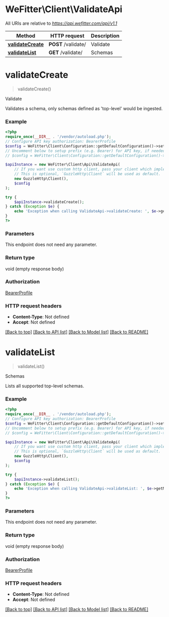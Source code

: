 # WeFitter\Client\ValidateApi

All URIs are relative to *https://api.wefitter.com/api/v1.1*

Method | HTTP request | Description
------------- | ------------- | -------------
[**validateCreate**](ValidateApi.md#validatecreate) | **POST** /validate/ | Validate
[**validateList**](ValidateApi.md#validatelist) | **GET** /validate/ | Schemas

# **validateCreate**
> validateCreate()

Validate

Validates a schema, only schemas defined as 'top-level' would be ingested.

### Example
```php
<?php
require_once(__DIR__ . '/vendor/autoload.php');
// Configure API key authorization: BearerProfile
$config = WeFitter\Client\Configuration::getDefaultConfiguration()->setApiKey('Authorization', 'YOUR_API_KEY');
// Uncomment below to setup prefix (e.g. Bearer) for API key, if needed
// $config = WeFitter\Client\Configuration::getDefaultConfiguration()->setApiKeyPrefix('Authorization', 'Bearer');

$apiInstance = new WeFitter\Client\Api\ValidateApi(
    // If you want use custom http client, pass your client which implements `GuzzleHttp\ClientInterface`.
    // This is optional, `GuzzleHttp\Client` will be used as default.
    new GuzzleHttp\Client(),
    $config
);

try {
    $apiInstance->validateCreate();
} catch (Exception $e) {
    echo 'Exception when calling ValidateApi->validateCreate: ', $e->getMessage(), PHP_EOL;
}
?>
```

### Parameters
This endpoint does not need any parameter.

### Return type

void (empty response body)

### Authorization

[BearerProfile](../../README.md#BearerProfile)

### HTTP request headers

 - **Content-Type**: Not defined
 - **Accept**: Not defined

[[Back to top]](#) [[Back to API list]](../../README.md#documentation-for-api-endpoints) [[Back to Model list]](../../README.md#documentation-for-models) [[Back to README]](../../README.md)

# **validateList**
> validateList()

Schemas

Lists all supported top-level schemas.

### Example
```php
<?php
require_once(__DIR__ . '/vendor/autoload.php');
// Configure API key authorization: BearerProfile
$config = WeFitter\Client\Configuration::getDefaultConfiguration()->setApiKey('Authorization', 'YOUR_API_KEY');
// Uncomment below to setup prefix (e.g. Bearer) for API key, if needed
// $config = WeFitter\Client\Configuration::getDefaultConfiguration()->setApiKeyPrefix('Authorization', 'Bearer');

$apiInstance = new WeFitter\Client\Api\ValidateApi(
    // If you want use custom http client, pass your client which implements `GuzzleHttp\ClientInterface`.
    // This is optional, `GuzzleHttp\Client` will be used as default.
    new GuzzleHttp\Client(),
    $config
);

try {
    $apiInstance->validateList();
} catch (Exception $e) {
    echo 'Exception when calling ValidateApi->validateList: ', $e->getMessage(), PHP_EOL;
}
?>
```

### Parameters
This endpoint does not need any parameter.

### Return type

void (empty response body)

### Authorization

[BearerProfile](../../README.md#BearerProfile)

### HTTP request headers

 - **Content-Type**: Not defined
 - **Accept**: Not defined

[[Back to top]](#) [[Back to API list]](../../README.md#documentation-for-api-endpoints) [[Back to Model list]](../../README.md#documentation-for-models) [[Back to README]](../../README.md)

